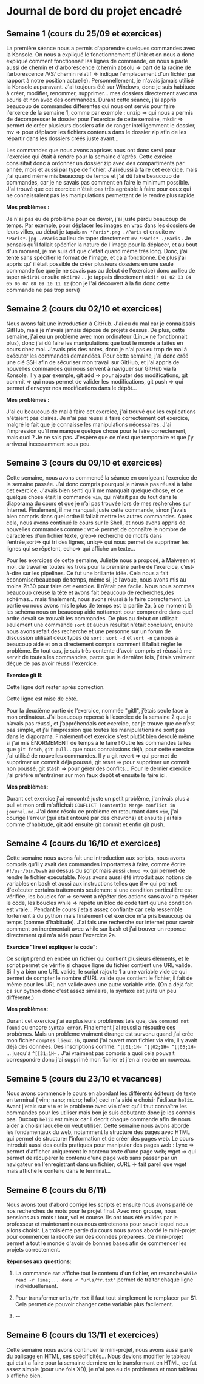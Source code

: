 # Journal de bord du projet encadré
## Semaine 1 (cours du 25/09 et exercices)
La première séance nous a permis d'apprendre quelques commandes avec la Konsole. On nous a expliqué le fonctionnement d'Unix et on nous a donc expliqué comment fonctionnait les lignes de commande, on nous a parlé aussi de chemin et d'arborescence (chemin absolu => part de la racine de l’arborescence /VS/ chemin relatif => indique l'emplacement d'un fichier par rapport à notre position actuelle).
Personnellement, je n'avais jamais utilisé la Konsole auparavant. J'ai toujours été sur Windows, donc je suis habituée à créer, modifier, renommer, supprimer... mes dossiers directement avec ma souris et non avec des commandes. Durant cette séance, j'ai appris beaucoup de commandes différentes qui nous ont servis pour faire l'erxerce de la semaine 1, comme par exemple : unzip => qui nous a permis de décompresser le dossier pour l'exercice de cette semaine, mkdir => permet de créer plusieurs dossiers afin de ranger intelligemment le dossier, mv => pour déplacer les fichiers contenus dans le dossier zip afin de les répartir dans les dossiers créés juste avant...

Les commandes que nous avons apprises nous ont donc servi pour l'exercice qui était à rendre pour la semaine d'après. Cette exrcice consisitait donc à ordonner un dossier zip avec des compartiments par année, mois et aussi par type de fichier. J'ai réussi à faire cet exercice, mais j'ai quand même mis beaucoup de temps et j'ai dû faire beaucoup de commandes, car je ne savais pas comment en faire le minimum possible. J'ai trouvé que cet exercice n'était pas très agréable à faire pour ceux qui ne connaissaient pas les manipulations permettant de le rendre plus rapide.

**Mes problèmes :** 

Je n'ai pas eu de problème pour ce devoir, j'ai juste perdu beaucoup de temps. Par exemple, pour déplacer les images en vrac dans les dossiers de leurs villes, au début je tapais `mv *Paris*.png ./Paris` et ensuite `mv *Paris*.jpg ./Paris` au lieu de taper directement `mv *Paris* ./Paris` . Je pensais qu'il fallait spécifier la nature de l'image pour la déplacer, et au bout d'un moment, je me suis dit que c'était quand même très long. Donc, j'ai tenté sans spécifier le format de l'image, et ça a fonctionné.
De plus j'ai appris qu' il était possible de créer plusieurs dossiers en une seule commande (ce que je ne savais pas au debut de l'exercice) donc au lieu de taper `mkdir01` ensuite `mkdir02` ... je tappais directement `mkdir 01 02 03 04 05 06 07 08 09 10 11 12` (bon je l'ai découvert à la fin donc cette commande ne pas trop servi)

## Semaine 2 (cours du 02/10 et exercices)
Nous avons fait une introduction à GitHub. J'ai eu du mal car je connaissais GitHub, mais je n'avais jamais déposé de projets dessus. De plus, cette semaine, j'ai eu un problème avec mon ordinateur (Linux ne fonctionnait plus), donc j'ai dû faire les manipulations que tout le monde a faites en cours chez moi. J'avais pris des notes, donc je n'ai pas eu trop de mal à exécuter les commandes demandées. Pour cette semaine, j'ai donc créé une clé SSH afin de sécuriser mon travail sur GitHub, et j'ai appris de nouvelles commandes qui nous servent à naviguer sur GitHub via la Konsole. Il y a par exemple, git add => pour ajouter des modifications, git commit => qui nous permet de valider les modifications, git push => qui permet d'envoyer nos modifications dans le dépôt...

**Mes problèmes :**

J'ai eu beaucoup de mal à faire cet exercice, j'ai trouvé que les explications n'étaient pas claires. Je n'ai pas réussi à faire correctement cet exercice, malgré le fait que je connaisse les manipulations nécessaires. J'ai l'impression qu'il me manque quelque chose pour le faire correctement, mais quoi ? Je ne sais pas. J'espère que ce n'est que temporaire et que j'y arriverai incessamment sous peu.

## Semaine 3 (cours du 09/10 et exercices)
Cette semaine, nous avons commencé la séance en corrigeant l’exercice de la semaine passée. J’ai donc compris pourquoi je n’avais pas réussi à faire cet exercice. J'avais bien senti qu’il me manquait quelque chose, et ce quelque chose était la commande `vim`, qui n’était pas du tout dans le diaporama du cours et que je n’ai pas trouvée lors de mes recherches sur Internet. Finalement, il me manquait juste cette commande, sinon j’avais bien compris dans quel ordre il fallait mettre les autres commandes.
Après cela, nous avons continué le cours sur le Shell, et nous avons appris de nouvelles commandes comme : wc=> permet de connaître le nombre de caractères d'un fichier texte, grep=> recherche de motifs dans l’entrée,sort=> qui tri des lignes, uniq=> qui nous permet de supprimer les lignes qui se répètent, echo=> qui affiche un texte...
 
Pour les exercices de cette semaine, Juliette nous a proposé, à Maiween et moi, de travailler toutes les trois pour la première partie de l’exercice, c’est-à-dire sur les pipelines. Ce fut une brillante idée. Cela nous a fait économiserbeaucoup de temps, même si, je l’avoue, nous avons mis au moins 2h30 pour faire cet exercice. Il n’était pas facile. Nous nous sommes beaucoup creusé la tête et avons fait beaucoup de recherches,des schémas...  mais finalement, nous avons réussi à le faire correctement.
La partie ou nous avons mis le plus de temps est la partie 2a, à ce moment là les schéma nous on beaucoup aidé nottament pour comprendre dans quel ordre devait se trouvait les commandes. De plus au debut on utilisait seulement une commande `sort` et aucun résultat n'était concluant, ensuite nous avons refait des recherche et une personne sur un forum de discussion utilisait deux types de `sort` : `sort -d` et `sort -n` ça nous a beaucoup aidé et on a directement compris comment il fallait régler le problème. 
En tout cas, je suis très contente d'avoir compris et réussi à me servir de toutes les commandes, parce que la dernière fois, j'étais vraiment déçue de pas avoir réussi l'exercice.

**Exercice git II:**

Cette ligne doit rester après correction.

Cette ligne est mise de côté.

Pour la deuxième partie de l’exercice, nommée "gitII", j’étais seule face à mon ordinateur. J’ai beaucoup repensé à l’exercice de la semaine 2 que je n’avais pas réussi, et j’appréhendais cet exercice, car je trouve que ce n’est pas simple, et j’ai l’impression que toutes les manipulations ne sont pas dans le diaporama.
Finalement cet exercice s'est plutôt bien déroulé même si j'ai mis ÉNORMEMENT de temps à le faire !
Outre les commandes telles que `git fetch`, `git pull`... que nous connaissions déjà, pour cette exercice j'ai utilisé de nouvelles commandes. Il y a git revert => qui permet de supprimer un commit déjà poussé, git reset => pour supprimer un commit non poussé, git stash => pour gérer des conflits...
Pour le dernier exercice j'ai préféré m'entraîner sur mon faux dépôt et ensuite le faire ici.

**Mes problèmes:**

Durant cet exercice j'ai rencontré juste un petit problème, j'arrivais plus à pull et mon ordi m'affichait `CONFLICT (content): Merge conflict in journal.md`. J'ai donc résolu ce problème en retournant dans `vim`, j'ai courigé l'erreur (qui était entouré par des chevrons) et ensuite j'ai fais comme d'habitude, git add ensuite git commit et enfin git push.

## Semaine 4 (cours du 16/10 et exercices)
Cette semaine nous avons fait une introduction aux scripts, nous avons compris qu'il y avait des commandes importantes à faire, comme écrire `#!/usr/bin/bash` au dessus du script mais aussi `chmod +x` qui permet de rendre le fichier exécutable. Nous avons aussi été introduit aux notions de variables en bash et aussi aux instructions telles que if=> qui permet d'exécuter certains traitements seulement si une condition particulière est vérifiée, les boucles for => servent a répéter des actions sans avoir a répéter le code, les boucles while => répète un bloc de code tant qu'une condition est vraie...
Pendant le cours j'etais assez confiante car cela ressemble fortement à du python mais finalement cet exercice m'a pris beaucoup de temps (comme d'habitude). J'ai fais une recherche sur internet pour savoir comment on incrémentait avec while sur bash et j'ai trouver un reponse directement qui m'a aidé pour l'exercice 2a.

**Exercice "lire et expliquer le code":**

Ce script prend en entrée un fichier qui contient plusieurs éléments, et le script permet de vérifie si chaque ligne du fichier contient une URL valide. Si il y a bien une URL valide, le script rajoute 1 a une variable vide ce qui permet de compter le nombre d'URL valide que contient le fichier, il fait de même pour les URL non valide avec une autre variable vide.
(On a déjà fait ça sur python donc c'est assez similaire, la syntaxe est juste un peu différente.) 

**Mes problèmes:**

Durant cet exercice j'ai eu plusieurs problèmes tels que, des `command not found` ou encore `syntax error`. Finalement j'ai reussi a résoudre ces probèmes. Mais un probleme vraiment étrange est survenu quand j'ai crée mon fichier `comptes_lieux.sh`, quand j'ai ouvert mon fichier via vim, il y avait déjà des données. Des inscriptions comme: `^[[01;1H~ ^[[02;1H~ ^[[03;1H~` ... jusqu'à `^[[31;1H~` . J'ai vraiment pas compris a quoi cela pouvait correspondre donc j'ai supprimé mon fichier et j'en ai recrée un nouveau. 

## Semaine 5 (cours du 23/10 et vacances)
Nous avons commencé le cours en abordant les différents éditeurs de texte en terminal ( vim; nano; micro; helix) ceci m'a aidé e choisir l'éditeur `helix`. Avant j'etais sur `vim` et le probleme avec `vim` c'est qu'il faut connaître les commandes pour les utiliser mais bon je suis debutante donc je les connais pas. Ducoup `helix` est mieux car il decrit chaque commande afin de nous aider a choisir laquelle on veut utiliser.
Cette semaine nous avons abordé les fondamentaux du web, notamment la structure des pages avec HTML qui permet de structurer l'information et de créer des pages web.
Le cours introduit aussi des outils pratiques pour manipuler des pages web : Lynx => permet d'afficher uniquement le contenu texte d'une page web; wget => qui permet de récupérer le contenu d'une page web sans passer par un navigateur en l'enregistrant dans un fichier; cURL => fait pareil que wget mais affiche le contenu dans le terminal... 

## Semaine 6 (cours du 6/11)
Nous avons tout d'abord corrigé les scripts et ensuite nous avons parlé de nos recherches de mots pour le projet final. Avec mon groupe, nous pensions aux mots : tour, vol et course. Ils ont tous été validés par le professeur et maintenant nous nous entretenons pour savoir lequel nous allons choisir.
La troisième partie du cours nous avons abordé le mini-projet pour commencer la récolte sur des données préparées. Ce mini-projet permet à tout le monde d'avoir de bonnes bases afin de commencer les projets correctement.

**Réponses aux questions:**

1) La commande `cat` affiche tout le contenu d'un fichier, en revanche `while read -r line;... done < "urls/fr.txt"` permet de traiter chaque ligne individuellement.

2) Pour transformer `urls/fr.txt` il faut tout simplement le remplacer par $1. Cela permet de pouvoir changer cette variable plus facilement.

3) -- 

## Semaine 6 (cours du 13/11 et exercices)
Cette semaine nous avons continuer le mini-projet, nous avons aussi parlé du balisage en HTML, ses spécificités...
Nous devions modifier le tableau qui etait a faire pour la semaine derniere en le transformant en HTML, ce fut assez simple (pour une fois XD), je n'ai pas eu de problemes et mon tableau s'affiche bien. 
